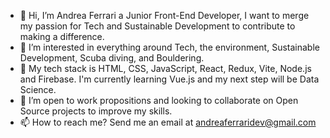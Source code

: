 - 👋 Hi, I’m Andrea Ferrari a Junior Front-End Developer, I want to merge my passion for Tech and Sustainable Development to contribute to making a difference.
- 👀 I’m interested in everything around Tech, the environment, Sustainable Development, Scuba diving, and Bouldering.
- 🌱 My tech stack is HTML, CSS, JavaScript, React, Redux, Vite, Node.js and Firebase. I'm currently learning Vue.js and my next step will be Data Science.
- 💞️ I’m open to work propositions and looking to collaborate on Open Source projects to improve my skills.
- 📫 How to reach me? Send me an email at andreaferraridev@gmail.com

<!---
andreaferrari95/andreaferrari95 is a ✨ special ✨ repository because its `README.md` (this file) appears on your GitHub profile.
You can click the Preview link to take a look at your changes.
--->
